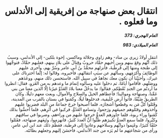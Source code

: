 <h1 dir="rtl">انتقال بعض صنهاجة من إفريقية إلى الأندلس وما فعلوه .</h1>

<h5 dir="rtl">العام الهجري:  373

العام الميلادي: 983

</h5>

<p dir="rtl">انتقل أولادُ زيري بن مناد- وهم زاوي وجلالة وماكسن، إخوة بلكين- إلى الأندلس، وسببُ ذلك أنَّهم وقعَ بينهم وبين أخيهم حمَّاد حروبٌ وقِتالٌ على بلادٍ بينهم، فغلبهم حمَّادٌ، فتوجَّهوا إلى طنجة ومنها إلى قُرطُبةَ، فأنزلهم محمَّدُ بنُ أبي عامر وسُرَّ بهم، وأجرى عليهم الوظائِفَ وأكرَمَهم، وسألهم عن سبَبِ انتقالهم، فأخبروه، وقالوا له: إنَّما اخترناك على غيرك، وأحبَبْنا أن نكون معك نجاهدُ في سبيل الله. فاستحسن ذلك منهم، ووعَدَهم ووصَلَهم، فأقاموا أيامًا، ثم دخلوا عليه وسألوه إتمامَ ما وعدهم به من الغَزوِ، فقال: انظروا ما أردتُم من الجندِ نُعْطِكم، فقالوا: ما يدخُلُ معنا بلادَ العَدُوِّ غيرُنا إلَّا الذين معنا من بني عَمِّنا، وصنهاجة وموالينا؛ فأعطاهم الخيلَ والسلاح والأموال، وبعث معهم دليلًا، وكان الطريقُ ضَيِّقًا، فأتوا أرض جُلَيقية، فدخلوها ليلًا، وكَمَنوا في بستان بالقرب من المدينة، وقَتَلوا كلَّ مَن به وقطعوا أشجارَه. فلما أصبحوا خرجَ جماعةٌ من البلد فضربوا عليهم وأخذوهم وقتَلوهم جميعَهم ورَجعوا، وتسامع العَدُوُّ، فركبوا في أثَرِهم، فلما أحسُّوا بذلك كَمَنوا وراء ربوة، فلما جاوزهم العدوُّ خرجوا عليهم من وراءهم، وضربوا في ساقتِهم وكبَّروا، فلما سمع العدوُّ تكبيرَهم ظَنُّوا أنَّ العددَ كَثيرٌ، فانهزموا، وتَبِعَهم صنهاجة، فقَتَلوا خلقًا كثيرًا، وغَنِموا دوابَّهم وسلاحهم وعادوا إلى قرطبة، فعَظُمَ ذلك عند ابن أبي عامرٍ، ورأى من شجاعتِهم ما لم يَرَه من جند الأندلس، فأحسَنَ إليهم وجعلهم بطانَتَه.</p></br>
